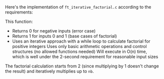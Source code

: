 Here's the implementation of `ft_iterative_factorial.c` according to the requirements:

This function:
- Returns 0 for negative inputs (error case)
- Returns 1 for inputs 0 and 1 (base cases of factorial)
- Uses an iterative approach with a while loop to calculate factorial for positive integers
Uses only basic arithmetic operations and control structures (no allowed functions needed)
Will execute in O(n) time, which is well under the 2-second requirement for reasonable input sizes

The factorial calculation starts from 2 (since multiplying by 1 doesn't change the result) and iteratively multiplies up to `nb`.
